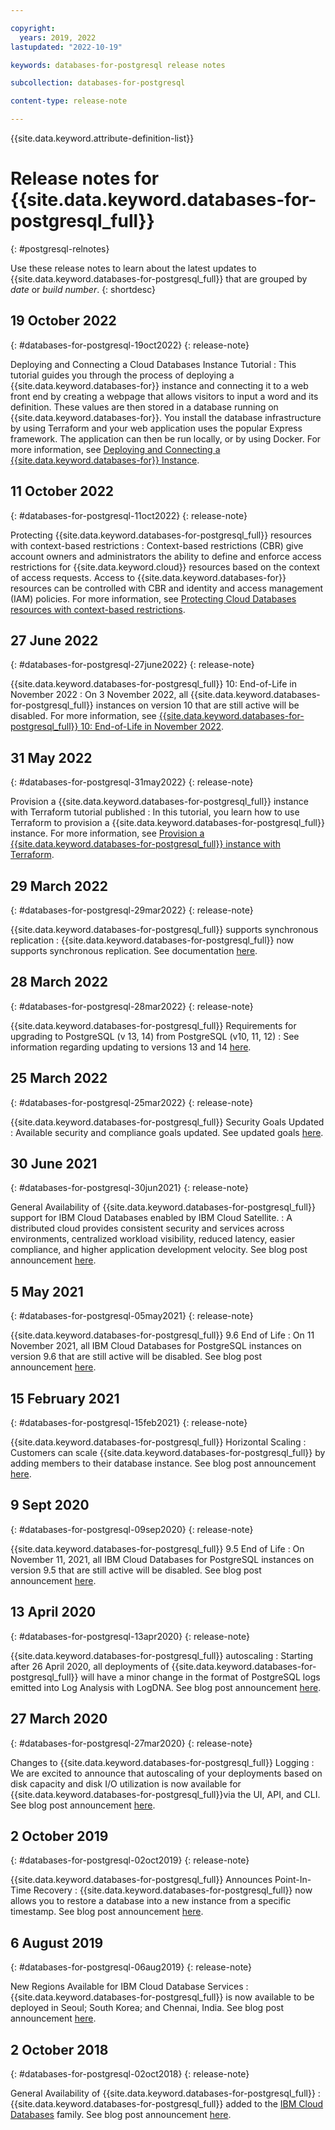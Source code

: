 ```yaml
---

copyright:
  years: 2019, 2022
lastupdated: "2022-10-19"

keywords: databases-for-postgresql release notes

subcollection: databases-for-postgresql

content-type: release-note

---
```


{{site.data.keyword.attribute-definition-list}}

# Release notes for {{site.data.keyword.databases-for-postgresql_full}}
{: #postgresql-relnotes}

Use these release notes to learn about the latest updates to {{site.data.keyword.databases-for-postgresql_full}} that are grouped by _date_ or _build number_.
{: shortdesc}

## 19 October 2022
{: #databases-for-postgresql-19oct2022}
{: release-note}

Deploying and Connecting a Cloud Databases Instance Tutorial
:  This tutorial guides you through the process of deploying a {{site.data.keyword.databases-for}} instance and connecting it to a web front end by creating a webpage that allows visitors to input a word and its definition. These values are then stored in a database running on {{site.data.keyword.databases-for}}. You install the database infrastructure by using Terraform and your web application uses the popular Express framework. The application can then be run locally, or by using Docker. For more information, see [Deploying and Connecting a {{site.data.keyword.databases-for}} Instance](/docs/databases-for-postgresql?topic=cloud-databases-create-instance-tutorial).

## 11 October 2022
{: #databases-for-postgresql-11oct2022}
{: release-note}

Protecting {{site.data.keyword.databases-for-postgresql_full}} resources with context-based restrictions
:  Context-based restrictions (CBR) give account owners and administrators the ability to define and enforce access restrictions for {{site.data.keyword.cloud}} resources based on the context of access requests. Access to {{site.data.keyword.databases-for}} resources can be controlled with CBR and identity and access management (IAM) policies. For more information, see [Protecting Cloud Databases resources with context-based restrictions](/docs/databases-for-postgresql?topic=cloud-databases-cbr).

## 27 June 2022
{: #databases-for-postgresql-27june2022}
{: release-note}

{{site.data.keyword.databases-for-postgresql_full}} 10: End-of-Life in November 2022
:  On 3 November 2022, all {{site.data.keyword.databases-for-postgresql_full}} instances on version 10 that are still active will be disabled. For more information, see [{{site.data.keyword.databases-for-postgresql_full}} 10: End-of-Life in November 2022](https://www.ibm.com/cloud/blog/announcements/ibm-cloud-databases-for-postgresql-10-end-of-life-in-november-2022).

## 31 May 2022
{: #databases-for-postgresql-31may2022}
{: release-note}

Provision a {{site.data.keyword.databases-for-postgresql_full}} instance with Terraform tutorial published
:  In this tutorial, you learn how to use Terraform to provision a {{site.data.keyword.databases-for-postgresql_full}} instance. For more information, see [Provision a {{site.data.keyword.databases-for-postgresql_full}} instance with Terraform](/docs/databases-for-postgresql?topic=cloud-databases-tutorial-provision-postgres-tf).

## 29 March 2022
{: #databases-for-postgresql-29mar2022}
{: release-note}

{{site.data.keyword.databases-for-postgresql_full}} supports synchronous replication
:  {{site.data.keyword.databases-for-postgresql_full}} now supports synchronous replication. See documentation [here](/docs/databases-for-postgresql?topic=databases-for-postgresql-high-availability#sync-repl).

## 28 March 2022
{: #databases-for-postgresql-28mar2022}
{: release-note}

{{site.data.keyword.databases-for-postgresql_full}} Requirements for upgrading to PostgreSQL (v 13, 14) from PostgreSQL (v10, 11, 12)
:  See information regarding updating to versions 13 and 14 [here](/docs/databases-for-postgresql?topic=databases-for-postgresql-upgrading#upgrading-reqs).

## 25 March 2022
{: #databases-for-postgresql-25mar2022}
{: release-note}

{{site.data.keyword.databases-for-postgresql_full}} Security Goals Updated
:  Available security and compliance goals updated. See updated goals [here](/docs/databases-for-redis?topic=databases-for-redis-manage-security-compliance).

## 30 June 2021
{: #databases-for-postgresql-30jun2021}
{: release-note}

General Availability of {{site.data.keyword.databases-for-postgresql_full}} support for IBM Cloud Databases enabled by IBM Cloud Satellite.
:  A distributed cloud provides consistent security and services across environments, centralized workload visibility, reduced latency, easier compliance, and higher application development velocity. See blog post announcement [here](https://www.ibm.com/cloud/blog/announcements/deploy-managed-cloud-native-databases-anywhere-with-ibm-cloud-satellite).

## 5 May 2021
{: #databases-for-postgresql-05may2021}
{: release-note}

{{site.data.keyword.databases-for-postgresql_full}} 9.6 End of Life
:  On 11 November 2021, all IBM Cloud Databases for PostgreSQL instances on version 9.6 that are still active will be disabled. See blog post announcement [here](https://www.ibm.com/cloud/blog/announcements/ibm-cloud-databases-postgresql-9-6-end-of-life).

## 15 February 2021
{: #databases-for-postgresql-15feb2021}
{: release-note}

{{site.data.keyword.databases-for-postgresql_full}} Horizontal Scaling
:  Customers can scale {{site.data.keyword.databases-for-postgresql_full}} by adding members to their database instance. See blog post announcement [here](https://www.ibm.com/cloud/blog/announcements/whats-new-in-ibm-cloud-databases).

## 9 Sept 2020
{: #databases-for-postgresql-09sep2020}
{: release-note}

{{site.data.keyword.databases-for-postgresql_full}} 9.5 End of Life
:  On November 11, 2021, all IBM Cloud Databases for PostgreSQL instances on version 9.5 that are still active will be disabled. See blog post announcement [here](https://www.ibm.com/cloud/blog/announcements/postgresql-9-5-end-of-life).

## 13 April 2020
{: #databases-for-postgresql-13apr2020}
{: release-note}

{{site.data.keyword.databases-for-postgresql_full}} autoscaling
:  Starting after 26 April 2020, all deployments of {{site.data.keyword.databases-for-postgresql_full}} will have a minor change in the format of PostgreSQL logs emitted into Log Analysis with LogDNA.  See blog post announcement [here](https://www.ibm.com/cloud/blog/announcements/ibm-cloud-databases-portfolio-introduces-autoscaling).

## 27 March 2020
{: #databases-for-postgresql-27mar2020}
{: release-note}

Changes to {{site.data.keyword.databases-for-postgresql_full}} Logging
:  We are excited to announce that autoscaling of your deployments based on disk capacity and disk I/O utilization is now available for {{site.data.keyword.databases-for-postgresql_full}}via the UI, API, and CLI. See blog post announcement [here](https://www.ibm.com/cloud/blog/announcements/changes-to-databases-for-postgresql-logging).

## 2 October 2019
{: #databases-for-postgresql-02oct2019}
{: release-note}

{{site.data.keyword.databases-for-postgresql_full}} Announces Point-In-Time Recovery
:  {{site.data.keyword.databases-for-postgresql_full}} now allows you to restore a database into a new instance from a specific timestamp. See blog post announcement [here](https://www.ibm.com/cloud/blog/announcements/ibm-cloud-databases-for-postgresql-announces-point-in-time-recovery).

## 6 August 2019
{: #databases-for-postgresql-06aug2019}
{: release-note}

New Regions Available for IBM Cloud Database Services
:  {{site.data.keyword.databases-for-postgresql_full}} is now available to be deployed in Seoul; South Korea; and Chennai, India. See blog post announcement [here](https://www.ibm.com/cloud/blog/announcements/new-regions-available-for-ibm-cloud-database-services).

## 2 October 2018
{: #databases-for-postgresql-02oct2018}
{: release-note}

General Availability of {{site.data.keyword.databases-for-postgresql_full}}
:  {{site.data.keyword.databases-for-postgresql_full}} added to the [IBM Cloud Databases](https://www.ibm.com/cloud/databases) family. See blog post announcement [here](https://www.ibm.com/cloud/blog/ibm-cloud-databases-for-postgresql-and-databases-for-redis-are-now-generally-available).

